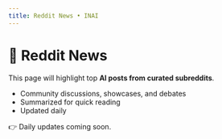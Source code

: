 ```yaml
---
title: Reddit News • INAI
---
```


# 📢 Reddit News

This page will highlight top **AI posts from curated subreddits**.

- Community discussions, showcases, and debates
- Summarized for quick reading
- Updated daily

👉 Daily updates coming soon.
